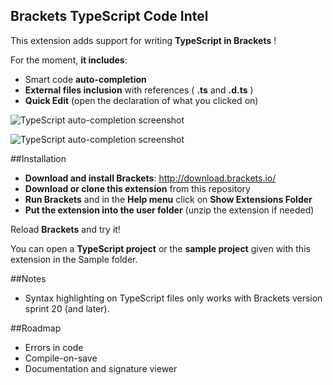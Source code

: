 Brackets TypeScript Code Intel 
-------------------

This extension adds support for writing **TypeScript in Brackets** ! 

For the moment, **it includes**:

* Smart code **auto-completion**
* **External files inclusion** with references ( **.ts** and **.d.ts** )
* **Quick Edit** (open the declaration of what you clicked on)

![TypeScript auto-completion screenshot](http://i.minus.com/jBFtqwppfaQ1d.PNG "TypeScript auto-completion screenshot")

![TypeScript auto-completion screenshot](http://i.minus.com/jbpJxdk9UBkkUA.PNG "TypeScript auto-completion screenshot")

##Installation

* **Download and install Brackets**: http://download.brackets.io/
* **Download or clone this extension** from this repository
* **Run Brackets** and in the **Help menu** click on **Show Extensions Folder**
* **Put the extension into the user folder** (unzip the extension if needed)

Reload **Brackets** and try it!

You can open a **TypeScript project** or the **sample project** given 
with this extension in the Sample folder.

##Notes

* Syntax highlighting on TypeScript files only works with Brackets version sprint 20 (and later).

##Roadmap

* Errors in code
* Compile-on-save
* Documentation and signature viewer
